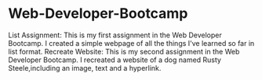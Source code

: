 # Web-Developer-Bootcamp
List Assignment: This is my first assignment in the Web Developer Bootcamp. I created a simple webpage of all the things I've learned so far in list format.
Recreate Website: This is my second assignment in the Web Developer Bootcamp. I recreated a website of a dog named Rusty Steele,including an image, text and a hyperlink. 
